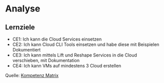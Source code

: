 # Analyse

## Lernziele
* CE1: Ich kann die Cloud Services einsetzen
* CE2: Ich kann Cloud CLI Tools einsetzen und habe diese mit Beispielen Dokumentiert
* CE3: Ich kann mittels Lift und Reshape Services in die Cloud verschieben, mit Dokumentation
* CE4: Ich kann VMs auf mindestens 3 Cloud erstellen

Quelle: [Kompetenz Matrix](https://gitlab.com/ch-tbz-hf/Stud/cnt/-/tree/main/1_Kompetenzmatrix#matrix)